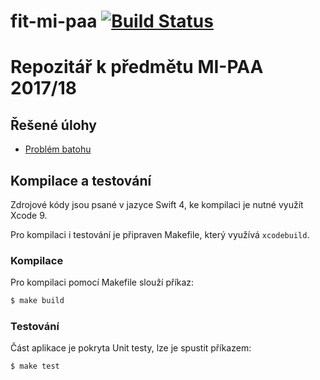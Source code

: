 # fit-mi-paa [![Build Status](https://travis-ci.com/josefdolezal/fit-mi-paa.svg?token=AxpSW7yys3aiQpPG9zMW&branch=master)](https://travis-ci.com/josefdolezal/fit-mi-paa)

# Repozitář k předmětu MI-PAA 2017/18

## Řešené úlohy
* [Problém batohu](mi-paa-backpack-problem)

## Kompilace a testování
Zdrojové kódy jsou psané v jazyce Swift 4, ke kompilaci je nutné využít Xcode 9.

Pro kompilaci i testování je připraven Makefile, který využívá `xcodebuild`.

### Kompilace

Pro kompilaci pomocí Makefile slouží příkaz:

```bash
$ make build
```

### Testování

Část aplikace je pokryta Unit testy, lze je spustit příkazem:

```bash
$ make test
```
